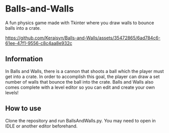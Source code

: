# Balls-and-Walls
A fun physics game made with Tkinter where you draw walls to bounce balls into a crate.

https://github.com/Keraisyn/Balls-and-Walls/assets/35472865/6ad784c6-61ee-47f1-9556-c8c4aa8e932c

## Information
In Balls and Walls, there is a cannon that shoots a ball which the player must get into a crate. In order to accomplish this goal, the player can draw a set number of walls that bounce the ball into the crate. Balls and Walls also comes complete with a level editor so you can edit and create your own levels!

## How to use
Clone the repository and run BallsAndWalls.py. You may need to open in IDLE or another editor beforehand.
